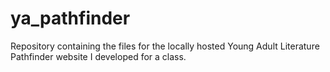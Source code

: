 # ya_pathfinder
Repository containing the files for the locally hosted Young Adult Literature Pathfinder website I developed for a class. 
